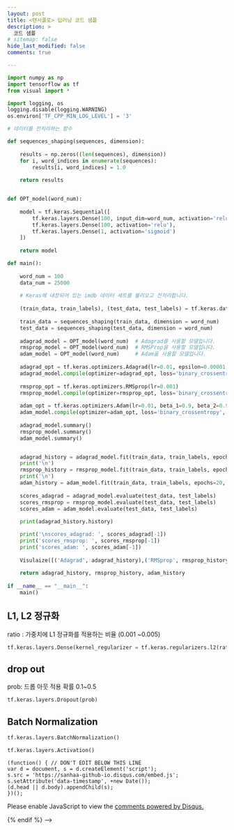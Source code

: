 ```yaml
---
layout: post
title: <텐서플로> 딥러닝 코드 샘플
description: >
  코드 샘플
# sitemap: false
hide_last_modified: false
comments: true

---
```



~~~python
import numpy as np
import tensorflow as tf
from visual import *

import logging, os
logging.disable(logging.WARNING)
os.environ['TF_CPP_MIN_LOG_LEVEL'] = '3' 

# 데이터를 전처리하는 함수

def sequences_shaping(sequences, dimension):
    
    results = np.zeros((len(sequences), dimension))
    for i, word_indices in enumerate(sequences):
        results[i, word_indices] = 1.0 
    
    return results


def OPT_model(word_num):
    
    model = tf.keras.Sequential([
        tf.keras.layers.Dense(100, input_dim=word_num, activation='relu'),
        tf.keras.layers.Dense(100, activation='relu'),
        tf.keras.layers.Dense(1, activation='sigmoid')
    ])
    
    return model

def main():
    
    word_num = 100
    data_num = 25000
    
    # Keras에 내장되어 있는 imdb 데이터 세트를 불러오고 전처리합니다.
    
    (train_data, train_labels), (test_data, test_labels) = tf.keras.datasets.imdb.load_data(num_words = word_num)
    
    train_data = sequences_shaping(train_data, dimension = word_num)
    test_data = sequences_shaping(test_data, dimension = word_num)
    
    adagrad_model = OPT_model(word_num)  # Adagrad를 사용할 모델입니다.
    rmsprop_model = OPT_model(word_num)  # RMSProp을 사용할 모델입니다.
    adam_model = OPT_model(word_num)     # Adam을 사용할 모델입니다.
    
    adagrad_opt = tf.keras.optimizers.Adagrad(lr=0.01, epsilon=0.00001, decay=0.4)
    adagrad_model.compile(optimizer=adagrad_opt, loss='binary_crossentropy', metrics=['accuracy', 'binary_crossentropy'])
    
    rmsprop_opt = tf.keras.optimizers.RMSprop(lr=0.001) 
    rmsprop_model.compile(optimizer=rmsprop_opt, loss='binary_crossentropy', metrics=['accuracy', 'binary_crossentropy'])
    
    adam_opt = tf.keras.optimizers.Adam(lr=0.01, beta_1=0.9, beta_2=0.999)
    adam_model.compile(optimizer=adam_opt, loss='binary_crossentropy', metrics=['accuracy', 'binary_crossentropy'])
    
    adagrad_model.summary()
    rmsprop_model.summary()
    adam_model.summary()


    adagrad_history = adagrad_model.fit(train_data, train_labels, epochs=20, batch_size=500, validation_data=(test_data, test_labels), verbose=0)
    print('\n')
    rmsprop_history = rmsprop_model.fit(train_data, train_labels, epochs=20, batch_size=500, validation_data=(test_data, test_labels), verbose=0)
    print('\n')
    adam_history = adam_model.fit(train_data, train_labels, epochs=20, batch_size=500, validation_data=(test_data, test_labels), verbose=0)
    
    scores_adagrad = adagrad_model.evaluate(test_data, test_labels)
    scores_rmsprop = rmsprop_model.evaluate(test_data, test_labels)
    scores_adam = adam_model.evaluate(test_data, test_labels)
    
    print(adagrad_history.history)

    print('\nscores_adagrad: ', scores_adagrad[-1])
    print('scores_rmsprop: ', scores_rmsprop[-1])
    print('scores_adam: ', scores_adam[-1])
    
    Visulaize([('Adagrad', adagrad_history),('RMSprop', rmsprop_history),('Adam', adam_history)])
    
    return adagrad_history, rmsprop_history, adam_history
    
if __name__ == "__main__":
    main()

~~~

## L1, L2 정규화

ratio : 가중치에 L1 정규화를 적용하는 비율 (0.001 ~0.005)

~~~python
tf.keras.layers.Dense(kernel_regularizer = tf.keras.regularizers.l2(ratio))

~~~

## drop out

prob: 드롭 아웃 적용 확률 0.1~0.5

~~~python
tf.keras.layers.Dropout(prob)

~~~

## Batch Normalization

~~~python
tf.keras.layers.BatchNormalization()

tf.keras.layers.Activation()
~~~


<!-- 
{% if page.comments %}

<div id="disqus_thread"></div>
<script>
    /**
    *  RECOMMENDED CONFIGURATION VARIABLES: EDIT AND UNCOMMENT THE SECTION BELOW TO INSERT DYNAMIC VALUES FROM YOUR PLATFORM OR CMS.
    *  LEARN WHY DEFINING THESE VARIABLES IS IMPORTANT: https://disqus.com/admin/universalcode/#configuration-variables    */
    
    <!-- var disqus_config = function () {
    this.page.url = https://sanhaa-github-io;  // Replace PAGE_URL with your page's canonical URL variable
    this.page.identifier = PAGE_IDENTIFIER; // Replace PAGE_IDENTIFIER with your page's unique identifier variable
    }; -->
    
    (function() { // DON'T EDIT BELOW THIS LINE
    var d = document, s = d.createElement('script');
    s.src = 'https://sanhaa-github-io.disqus.com/embed.js';
    s.setAttribute('data-timestamp', +new Date());
    (d.head || d.body).appendChild(s);
    })();
</script>
<noscript>Please enable JavaScript to view the <a href="https://disqus.com/?ref_noscript">comments powered by Disqus.</a></noscript>

{% endif %} -->
